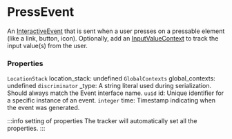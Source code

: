 # PressEvent
An [InteractiveEvent](/taxonomy/reference/events/InteractiveEvent.md) that is sent when a user presses on a pressable element (like a link, button, icon). Optionally, add an [InputValueContext](../global-contexts/InputValueContext.md) to track the input value(s) from the user.

### Properties
`LocationStack` location_stack: undefined
`GlobalContexts` global_contexts: undefined
`discriminator` _type: A string literal used during serialization. Should always match the Event interface name.
`uuid` id: Unique identifier for a specific instance of an event.
`integer` time: Timestamp indicating when the event was generated.

:::info setting of properties
The tracker will automatically set all the properties.
:::
